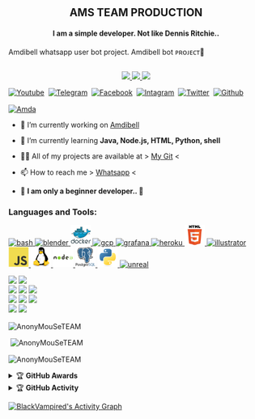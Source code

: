 <h2 align="center"> <br> <br>AMS TEAM PRODUCTION</h1>
<h4 align="center">I am a simple developer. Not like Dennis Ritchie..</h3>
<h7 align="center"> Amdibell whatsapp user bot project. Amdibell bot ᴘʀᴏᴊᴇᴄᴛ👸</h7>


##
<p align="center">
  <a href="https://github.com/AnonyMouSeTEAM">
    <img src="https://komarev.com/ghpvc/?username=AnonyMouSeTEAM&label=Profile%20views&color=ff69b4&label=Profile+Views&style=plastic">

  </a>
  <a href="https://github.com/AnonyMouSeTEAM?tab=stars">
    <img src="https://img.shields.io/github/stars/AnonyMouSeTEAM?color=ff69b4&label=Stars&style=plastic">

  </a>
  <a href="https://github.com/AnonyMouSeTEAM?tab=followers">
    <img src="https://img.shields.io/github/followers/AnonyMouSeTEAM?color=ff69b4&label=Followers&style=plastic">

  </a>
</p>

[![Youtube](https://img.shields.io/badge/YouTube%20Channel-ff0000?style=flat&labelColor=224242&logoColor=white&for-the-badge&logo=youtube)](https://www.youtube.com/channel/UCQIo_J1z2MdVeKlY7Wh9TUA)&nbsp;
[![Telegram](https://img.shields.io/badge/AMS%20Team-003245?style=flat&labelColor=224242&logoColor=white&for-the-badge&logo=telegram)](https://t.me/@KgAmda)&nbsp;
[![Facebook](https://img.shields.io/badge/Follow%20me%20on%20Facebook-2533cf?style=flat&labelColor=224242&logoColor=white&for-the-badge&logo=facebook)](https://www.facebook.com/profile.php?id=100068968455051)&nbsp;
[![Intagram](https://img.shields.io/badge/Follow%20me%20on%20Instagram-4d267a?style=style=flat&labelColor=224242&logoColor=white&for-the-badge&logo=instagram)](https://www.instagram.com/amdakolla1)&nbsp;
[![Twitter](https://img.shields.io/badge/Follow%20me%20on%20Twitter-098f99?style=style=flat&labelColor=224242&logoColor=white&for-the-badge&logo=twitter)](https://twitter.com/kgamda1)&nbsp;
[![Github](https://img.shields.io/badge/Github-000000?style=style=flat&labelColor=224242&logoColor=white&for-the-badge&logo=github)](https://github.com/AnonyMouSeTEAM)
<p align="left">
<a href="https://www.reddit.com/user/Amda target="blank"><img align="center" src="https://cdn.jsdelivr.net/npm/simple-icons@3.0.1/icons/reddit.svg" alt="Amda" height="30" width="40" /></a>
</p>

- 🔭 I’m currently working on [Amdibell](https://www.reddit.com/user/AnonyMouSeTEAM/draft/f7c534e4-37f9-11ec-b76a-5edd028fb213)

- 🌱 I’m currently learning **Java, Node.js, HTML, Python, shell**

- 👨‍💻 All of my projects are available at > [My Git](https://github.com/AnonyMouSeTEAM/) <

- 📫 How to reach me > [Whatsapp](https://wa.me/94761444438) <

- 💫 **I am only a beginner developer.. 🌆**

<h3 align="left">Languages and Tools:</h3>
<p align="left"> <a href="https://www.gnu.org/software/bash/" target="_blank"> <img src="https://www.vectorlogo.zone/logos/gnu_bash/gnu_bash-icon.svg" alt="bash" width="40" height="40"/> </a> <a href="https://www.blender.org/" target="_blank"> <img src="https://download.blender.org/branding/community/blender_community_badge_white.svg" alt="blender" width="40" height="40"/> </a> <a href="https://www.docker.com/" target="_blank"> <img src="https://raw.githubusercontent.com/devicons/devicon/master/icons/docker/docker-original-wordmark.svg" alt="docker" width="40" height="40"/> </a> <a href="https://cloud.google.com" target="_blank"> <img src="https://www.vectorlogo.zone/logos/google_cloud/google_cloud-icon.svg" alt="gcp" width="40" height="40"/> </a> <a href="https://grafana.com" target="_blank"> <img src="https://www.vectorlogo.zone/logos/grafana/grafana-icon.svg" alt="grafana" width="40" height="40"/> </a> <a href="https://heroku.com" target="_blank"> <img src="https://www.vectorlogo.zone/logos/heroku/heroku-icon.svg" alt="heroku" width="40" height="40"/> </a> <a href="https://www.w3.org/html/" target="_blank"> <img src="https://raw.githubusercontent.com/devicons/devicon/master/icons/html5/html5-original-wordmark.svg" alt="html5" width="40" height="40"/> </a> <a href="https://www.adobe.com/in/products/illustrator.html" target="_blank"> <img src="https://www.vectorlogo.zone/logos/adobe_illustrator/adobe_illustrator-icon.svg" alt="illustrator" width="40" height="40"/> </a> <a href="https://developer.mozilla.org/en-US/docs/Web/JavaScript" target="_blank"> <img src="https://raw.githubusercontent.com/devicons/devicon/master/icons/javascript/javascript-original.svg" alt="javascript" width="40" height="40"/> </a> <a href="https://www.linux.org/" target="_blank"> <img src="https://raw.githubusercontent.com/devicons/devicon/master/icons/linux/linux-original.svg" alt="linux" width="40" height="40"/> </a> <a href="https://nodejs.org" target="_blank"> <img src="https://raw.githubusercontent.com/devicons/devicon/master/icons/nodejs/nodejs-original-wordmark.svg" alt="nodejs" width="40" height="40"/> </a> <a href="https://www.postgresql.org" target="_blank"> <img src="https://raw.githubusercontent.com/devicons/devicon/master/icons/postgresql/postgresql-original-wordmark.svg" alt="postgresql" width="40" height="40"/> </a> <a href="https://www.python.org" target="_blank"> <img src="https://raw.githubusercontent.com/devicons/devicon/master/icons/python/python-original.svg" alt="python" width="40" height="40"/> </a> <a href="https://unrealengine.com/" target="_blank"> <img src="https://raw.githubusercontent.com/kenangundogan/fontisto/036b7eca71aab1bef8e6a0518f7329f13ed62f6b/icons/svg/brand/unreal-engine.svg" alt="unreal" width="40" height="40"/> </a> </p>

 </a>

<!-- L&T -->
<p>
  <code><img width="10%" src="https://www.vectorlogo.zone/logos/kotlinlang/kotlinlang-ar21.svg"></code>
  <code><img width="10%" src="https://www.vectorlogo.zone/logos/android/android-ar21.svg"></code>
  <br />
  <code><img width="10%" src="https://www.vectorlogo.zone/logos/gradle/gradle-ar21.svg"></code>
  <code><img width="10%" src="https://www.vectorlogo.zone/logos/circleci/circleci-ar21.svg"></code>
  <code><img width="10%" src="https://www.vectorlogo.zone/logos/json/json-ar21.svg"></code>
  <br />
  <code><img width="10%" src="https://www.vectorlogo.zone/logos/mysql/mysql-ar21.svg"></code>
  <code><img width="10%" src="https://www.vectorlogo.zone/logos/sqlite/sqlite-ar21.svg"></code>
  <code><img width="10%" src="https://www.vectorlogo.zone/logos/firebase/firebase-ar21.svg"></code>
  <br />
  <code><img width="10%" src="https://www.vectorlogo.zone/logos/git-scm/git-scm-ar21.svg"></code>
  <code><img width="10%" src="https://www.vectorlogo.zone/logos/yaml/yaml-ar21.svg"></code>

</p>

<!-- end -->

<p><img align="center" src="https://github-readme-stats.vercel.app/api/top-langs?username=AnonyMouSeTEAM&show_icons=true&layout=compact&theme=highcontrast" alt="AnonyMouSeTEAM" /></p>

<p>&nbsp;<img align="center" src="https://github-readme-stats.vercel.app/api?username=AnonyMouSeTEAM&show_icons=true&theme=highcontrast" alt="AnonyMouSeTEAM" /></p>

<p><img align="center" src="https://github-readme-streak-stats.herokuapp.com/?user=AnonyMouSeTEAM&theme=highcontrast" alt="AnonyMouSeTEAM" /></p>
</details>

<details>
    <summary>&#127942 <b>GitHub Awards</b></summary><br/>

![Github Trophy](https://github-profile-trophy.vercel.app/?username=BlackVampired)

</details>

<details>
    <summary>&#127942 <b>GitHub Activity</b></summary><br/>

![Metrics](https://metrics.lecoq.io/AnonyMouSeTEAM?template=classic&followup=1&isocalendar=1&languages=1&isocalendar.duration=half-year&config.timezone=IndiaStandardTime%2FIstanbul)

[![News](https://github-readme-stats.vercel.app/api/pin/?username=AnonyMouSeTEAM&theme=highcontrast&repo=Amdibell)](https://github.com/AnonyMouSeTEAM/Amdibell)

</details>


<!-- https://github.com/AnonyMouSeTEAM/github-readme-activity-graph -->
<a href="https://github.com/AnonyMouSeTEAM/github-readme-activity-graph"><img alt="BlackVampired's Activity Graph" src="https://activity-graph.herokuapp.com/graph?username=AnonyMouSeTEAM&bg_color=1F222E&color=F8D866&line=F85D7F&point=FFFFFF&hide_border=true" /></a>

